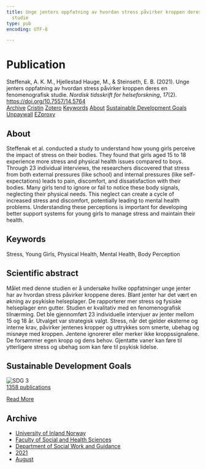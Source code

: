 ```yaml
---
title: Unge jenters oppfatning av hvordan stress påvirker kroppen deres en fenomenografisk
  studie
type: pub
encoding: UTF-8

---
```

<h1>Publication</h1>
<article id="csl-bib-container-5S8MR25V" class="csl-bib-container">
  <div class="csl-bib-body"> <div class="csl-entry">Steffenak, A. K. M., Hjellestad Hauge, M., &#38; Steinseth, E. B. (2021). Unge jenters oppfatning av hvordan stress påvirker kroppen deres en fenomenografisk studie. <i>Nordisk tidsskrift for helseforskning</i>, <i>17</i>(2). <a href="https://doi.org/10.7557/14.5764">https://doi.org/10.7557/14.5764</a></div> </div>
  <div class="csl-bib-buttons">
    <a href="#taxonomy-article-5S8MR25V" alt="archive" class="csl-bib-button">Archive</a>
    <a href="https://app.cristin.no/results/show.jsf?id=1929230" alt="Cristin" class="csl-bib-button">Cristin</a>
    <a href="http://zotero.org/groups/5881554/items/5S8MR25V" alt="Zotero" class="csl-bib-button">Zotero</a>
    <a href="#keywords-article-5S8MR25V" alt="keywords" class="csl-bib-button">Keywords</a>
    <a href="#about-article-5S8MR25V" alt="about_pub" class="csl-bib-button">About</a>
    <a href="#sdg-article-5S8MR25V" alt="sdg" class="csl-bib-button">Sustainable Development Goals</a>
    <a href="https://septentrio.uit.no/index.php/helseforsk/article/download/5764/5798" alt="Unpaywall" class="csl-bib-button">Unpaywall</a>
    <a href="https://septentrio.uit.no/index.php/helseforsk/article/download/5764/5798" alt="EZproxy" class="csl-bib-button">EZproxy</a>
  </div>
  <div id="csl-bib-meta-container-5S8MR25V"></div>
</article>
<div id="csl-bib-meta-5S8MR25V" class="csl-bib-meta">
  <article id="about-article-5S8MR25V" class="about_pub-article">
    <h1>About</h1>
    Steffenak et al. conducted a study to understand how young girls perceive the impact of stress on their bodies. They found that girls aged 15 to 18 experience more stress and physical health issues compared to boys. Through 23 individual interviews, the researchers discovered that stress from both external pressures (like school) and internal pressures (like self-expectations) leads to pain, discomfort, and dissatisfaction with their bodies. Many girls tend to ignore or fail to notice these body signals, neglecting their physical needs. This neglect can create a cycle of increased stress and discomfort, potentially leading to mental health problems. Understanding these perceptions is important for developing better support systems for young girls to manage stress and maintain their health.
  </article>
  <article id="keywords-article-5S8MR25V" class="keywords-article">
    <h1>Keywords</h1>
    Stress, Young Girls, Physical Health, Mental Health, Body Perception
  </article>
  <article id="abstract-article-5S8MR25V" class="abstract-article">
    <h1>Scientific abstract</h1>
    Målet med denne studien er å undersøke hvilke oppfatninger unge jenter har av hvordan stress påvirker kroppene deres. Blant jenter har det vært en økning av psykiske helseplager. De rapporterer mer stress og fysiske helseplager enn gutter. Studien er kvalitativ med en fenomenografisk tilnærming. Det ble gjennomført 23 individuelle intervjuer av jenter mellom 15 og 18 år. Utvalget var strategisk valgt. Stress, når det gjelder eksterne og interne krav, påvirker jentenes kropper og uttrykkes som smerte, ubehag og misnøye med kroppen. Jentene ignorerer eller merker ikke kroppssignalene. De forsømmer egen kropp og dens behov. Gjentatte vaner kan føre til ytterligere stress og ubehag som kan føre til psykisk lidelse.
  </article>
  <article id="sdg-article-5S8MR25V" class="sdg-article">
    <h1>Sustainable Development Goals</h1>
    <div class="sdg-container"><div id="sdg3" class="sdg">
        <img src="{{< params subfolder >}}images/sdg/sdg03_en.png" class="image" alt="SDG 3">
        <div class="sdg-overlay">
          <a href="{{< params subfolder >}}en/archive/?sdg=3#archive" class="sdg-publication-count"><span>1358</span> publications</a>
          <p><a href="https://sdgs.un.org/goals/goal3" class="sdg-read-more">Read More</a></p>
        </div>
      </div></div>
  </article>
  <article id="taxonomy-article-5S8MR25V" class="taxonomy-article">
    <h1>Archive</h1>
    <ul>
      <li><a href="{{< params subfolder >}}en/archive/?key=3DCRN523">University of Inland Norway</a></li>
      <li><a href="{{< params subfolder >}}en/archive/?key=IDKFS3MX">Faculty of Social and Health Sciences</a></li>
      <li><a href="{{< params subfolder >}}en/archive/?key=CU4VFGCV">Department of Social Work and Guidance</a></li>
      <li><a href="{{< params subfolder >}}en/archive/?key=2C96K84E">2021</a></li>
      <li><a href="{{< params subfolder >}}en/archive/?key=RZJY5L2W">August</a></li>
    </ul>
  </article>
</div>
